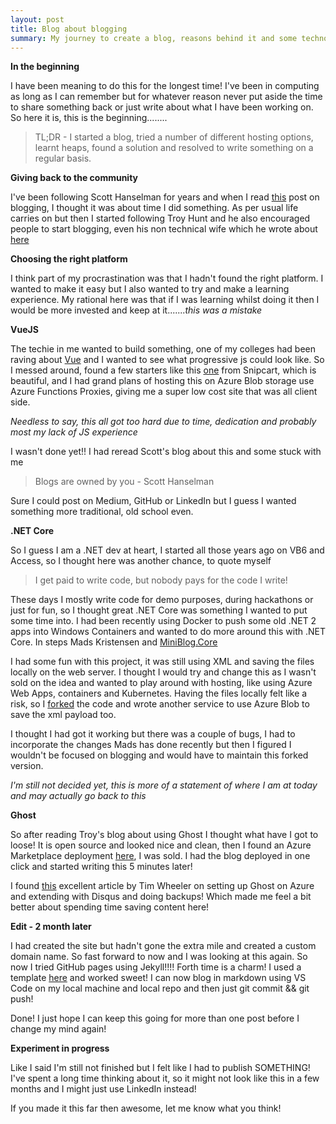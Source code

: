 ```yaml
---
layout: post
title: Blog about blogging
summary: My journey to create a blog, reasons behind it and some technology choices I made along the way
---
```


**In the beginning**

I have been meaning to do this for the longest time! I've been in computing as long as I can remember but for whatever reason never put aside the time to share something back or just write about what I have been working on. So here it is, this is the beginning........

> TL;DR - I started a blog, tried a number of different hosting options, learnt heaps, found a solution and resolved to write something on a regular basis.

**Giving back to the community**

I've been following Scott Hanselman for years and when I read [this](www.hanselman.com/blog/YourBlogIsTheEngineOfCommunity.aspx) post on blogging, I thought it was about time I did something. As per usual life carries on but then I started following Troy Hunt and he also encouraged people to start blogging, even his non technical wife which he wrote about [here](https://www.troyhunt.com/creating-blog-for-your-non-techie/)

**Choosing the right platform**

I think part of my procrastination was that I hadn't found the right platform. I wanted to make it easy but I also wanted to try and make a learning experience. My rational here was that if I was learning whilst doing it then I would be more invested and keep at it.......*this was a mistake*

**VueJS**

The techie in me wanted to build something, one of my colleges had been raving about [Vue](https://vuejs.org) and I wanted to see what progressive js could look like. So I messed around, found a few starters like this [one](https://snipcart.com/blog/vuejs-blog-demo) from Snipcart, which is beautiful, and I had grand plans of hosting this on Azure Blob storage use Azure Functions Proxies, giving me a super low cost site that was all client side.

*Needless to say, this all got too hard due to time, dedication and probably most my lack of JS experience*

I wasn't done yet!! I had reread Scott's blog about this and some stuck with me
>Blogs are owned by you - Scott Hanselman

Sure I could post on Medium, GitHub or LinkedIn but I guess I wanted something more traditional, old school even.

**.NET Core**

So I guess I am a .NET dev at heart, I started all those years ago on VB6 and Access, so I thought here was another chance, to quote myself
>I get paid to write code, but nobody pays for the code I write!

These days I mostly write code for demo purposes, during hackathons or just for fun, so I thought great .NET Core was something I wanted to put some time into. I had been recently using Docker to push some old .NET 2 apps into Windows Containers and wanted to do more around this with .NET Core. In steps Mads Kristensen and [MiniBlog.Core](https://github.com/madskristensen/Miniblog.Core)

I had some fun with this project, it was still using XML and saving the files locally on the web server. I thought I would try and change this as I wasn't sold on the idea and wanted to play around with hosting, like using Azure Web Apps, containers and Kubernetes. Having the files locally felt like a risk, so I [forked](https://github.com/mattsimpson001/Miniblog.Core) the code and wrote another service to use Azure Blob to save the xml payload too.

I thought I had got it working but there was a couple of bugs, I had to incorporate the changes Mads has done recently but then I figured I wouldn't be focused on blogging and would have to maintain this forked version.

*I'm still not decided yet, this is more of a statement of where I am at today and may actually go back to this*

**Ghost**

So after reading Troy's blog about using Ghost I thought what have I got to loose! It is open source and looked nice and clean, then I found an Azure Marketplace deployment [here](https://azuremarketplace.microsoft.com/en-us/marketplace/apps/Ghost.Ghost), I was sold. I had the blog deployed in one click and started writing this 5 minutes later!

I found [this](http://blog.timwheeler.io/setting-up-ghost-blog-in-azure-with-comments-and-backup/) excellent article by Tim Wheeler on setting up Ghost on Azure and extending with Disqus and doing backups! Which made me feel a bit better about spending time saving content here!

**Edit - 2 month later**

I had created the site but hadn't gone the extra mile and created a custom domain name. So fast forward to now and I was looking at this again. So now I tried GitHub pages using Jekyll!!!! Forth time is a charm! I used a template [here](https://github.com/barryclark/jekyll-now) and worked sweet!
I can now blog in markdown using VS Code on my local machine and local repo and then just git commit && git push!

Done! I just hope I can keep this going for more than one post before I change my mind again!

**Experiment in progress**

Like I said I'm still not finished but I felt like I had to publish SOMETHING! I've spent a long time thinking about it, so it might not look like this in a few months and I might just use LinkedIn instead!

If you made it this far then awesome, let me know what you think!